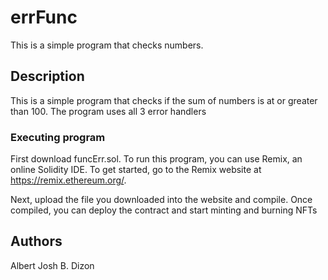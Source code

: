 # errFunc

This is a simple program that checks numbers.

## Description

This is a simple program that checks if the sum of numbers is at or greater than 100. The program uses all 3 error handlers

### Executing program

First download funcErr.sol.
To run this program, you can use Remix, an online Solidity IDE. To get started, go to the Remix website at https://remix.ethereum.org/.

Next, upload the file you downloaded into the website and compile. Once compiled, you can deploy the contract and start minting and burning NFTs

## Authors
Albert Josh B. Dizon
